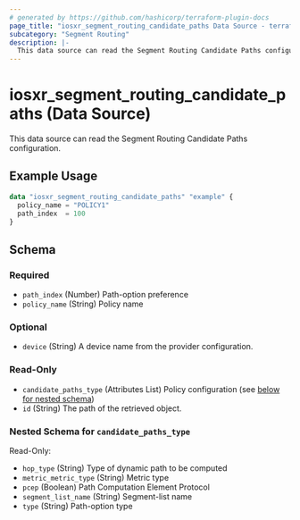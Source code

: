 ```yaml
---
# generated by https://github.com/hashicorp/terraform-plugin-docs
page_title: "iosxr_segment_routing_candidate_paths Data Source - terraform-provider-iosxr"
subcategory: "Segment Routing"
description: |-
  This data source can read the Segment Routing Candidate Paths configuration.
---
```


# iosxr_segment_routing_candidate_paths (Data Source)

This data source can read the Segment Routing Candidate Paths configuration.

## Example Usage

```terraform
data "iosxr_segment_routing_candidate_paths" "example" {
  policy_name = "POLICY1"
  path_index  = 100
}
```

<!-- schema generated by tfplugindocs -->
## Schema

### Required

- `path_index` (Number) Path-option preference
- `policy_name` (String) Policy name

### Optional

- `device` (String) A device name from the provider configuration.

### Read-Only

- `candidate_paths_type` (Attributes List) Policy configuration (see [below for nested schema](#nestedatt--candidate_paths_type))
- `id` (String) The path of the retrieved object.

<a id="nestedatt--candidate_paths_type"></a>
### Nested Schema for `candidate_paths_type`

Read-Only:

- `hop_type` (String) Type of dynamic path to be computed
- `metric_metric_type` (String) Metric type
- `pcep` (Boolean) Path Computation Element Protocol
- `segment_list_name` (String) Segment-list name
- `type` (String) Path-option type


